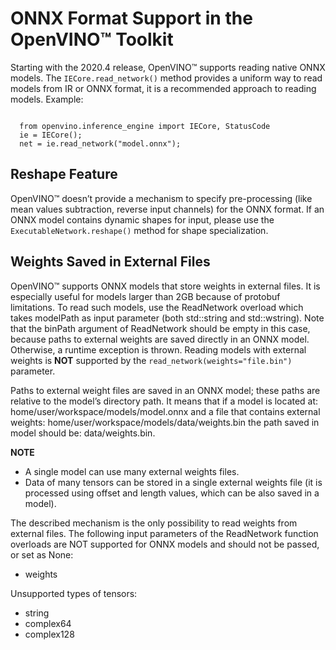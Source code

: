   # ONNX Format Support in the OpenVINO™ Toolkit
  
  Starting with the 2020.4 release, OpenVINO™ supports reading native ONNX models. The `IECore.read_network()` method provides a uniform way to read models from IR or ONNX format, it is a recommended approach to reading models. Example:
  
  <pre><code>
  from openvino.inference_engine import IECore, StatusCode
  ie = IECore();
  net = ie.read_network("model.onnx");
</code></pre>

## Reshape Feature
OpenVINO™ doesn’t provide a mechanism to specify pre-processing (like mean values subtraction, reverse input channels) for the ONNX format. If an ONNX model contains dynamic shapes for input, please use the `ExecutableNetwork.reshape()` method for shape specialization.

## Weights Saved in External Files

OpenVINO™ supports ONNX models that store weights in external files. It is especially useful for models larger than 2GB because of protobuf limitations. To read such models, use the ReadNetwork overload which takes modelPath as input parameter (both std::string and std::wstring). Note that the binPath argument of ReadNetwork should be empty in this case, because paths to external weights are saved directly in an ONNX model. Otherwise, a runtime exception is thrown. Reading models with external weights is **NOT** supported by the `read_network(weights="file.bin")` parameter.

Paths to external weight files are saved in an ONNX model; these paths are relative to the model’s directory path. It means that if a model is located at: home/user/workspace/models/model.onnx and a file that contains external weights: home/user/workspace/models/data/weights.bin the path saved in model should be: data/weights.bin.

**NOTE**
* A single model can use many external weights files.
* Data of many tensors can be stored in a single external weights file (it is processed using offset and length values, which can be also saved in a model).

The described mechanism is the only possibility to read weights from external files. The following input parameters of the ReadNetwork function overloads are NOT supported for ONNX models and should not be passed, or set as None:
* weights

Unsupported types of tensors:
* string
* complex64
* complex128





